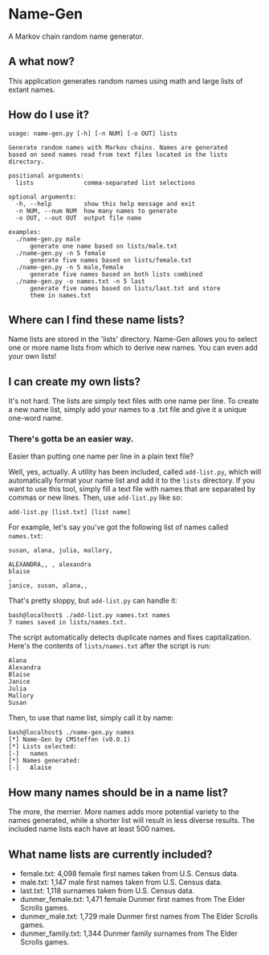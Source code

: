 # Name-Gen
A Markov chain random name generator.

## A what now?
This application generates random names using math and large lists of extant names.

## How do I use it?
```
usage: name-gen.py [-h] [-n NUM] [-o OUT] lists

Generate random names with Markov chains. Names are generated
based on seed names read from text files located in the lists
directory.

positional arguments:
  lists              comma-separated list selections

optional arguments:
  -h, --help         show this help message and exit
  -n NUM, --num NUM  how many names to generate
  -o OUT, --out OUT  output file name

examples:
  ./name-gen.py male
      generate one name based on lists/male.txt
  ./name-gen.py -n 5 female
      generate five names based on lists/female.txt
  ./name-gen.py -n 5 male,female
      generate five names based on both lists combined
  ./name-gen.py -o names.txt -n 5 last
      generate five names based on lists/last.txt and store
      them in names.txt
```

## Where can I find these name lists?
Name lists are stored in the 'lists' directory. Name-Gen allows you to select one or more name lists from which to derive new names. You can even add your own lists!

## I can create my own lists?
It's not hard. The lists are simply text files with one name per line. To create a new name list, simply add your names to a .txt file and give it a unique one-word name.

### There's gotta be an easier way.
Easier than putting one name per line in a plain text file?

Well, yes, actually. A utility has been included, called `add-list.py`, which will automatically format your name list and add it to the `lists` directory. If you want to use this tool, simply fill a text file with names that are separated by commas or new lines. Then, use `add-list.py` like so:

```
add-list.py [list.txt] [list name]
```

For example, let's say you've got the following list of names called `names.txt`:

```
susan, alana, julia, mallory,

ALEXANDRA,, , alexandra
blaise
,
janice, susan, alana,,

```

That's pretty sloppy, but `add-list.py` can handle it:

```
bash@localhost$ ./add-list.py names.txt names
7 names saved in lists/names.txt.
```

The script automatically detects duplicate names and fixes capitalization. Here's the contents of `lists/names.txt` after the script is run:

```
Alana
Alexandra
Blaise
Janice
Julia
Mallory
Susan
```

Then, to use that name list, simply call it by name:

```
bash@localhost$ ./name-gen.py names
[*] Name-Gen by CMSteffen (v0.0.1)
[*] Lists selected:
[-]   names
[*] Names generated:
[-]   Alaise
```


## How many names should be in a name list?
The more, the merrier. More names adds more potential variety to the names generated, while a shorter list will result in less diverse results. The included name lists each have at least 500 names.

## What name lists are currently included?
* female.txt: 4,098 female first names taken from U.S. Census data.
* male.txt: 1,147 male first names taken from U.S. Census data.
* last.txt: 1,118 surnames taken from U.S. Census data.
* dunmer_female.txt: 1,471 female Dunmer first names from The Elder Scrolls games.
* dunmer_male.txt: 1,729 male Dunmer first names from The Elder Scrolls games.
* dunmer_family.txt: 1,344 Dunmer family surnames from The Elder Scrolls games.
